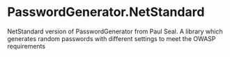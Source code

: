 # PasswordGenerator.NetStandard
NetStandard version of PasswordGenerator from Paul Seal. A library which generates random passwords with different settings to meet the OWASP requirements
